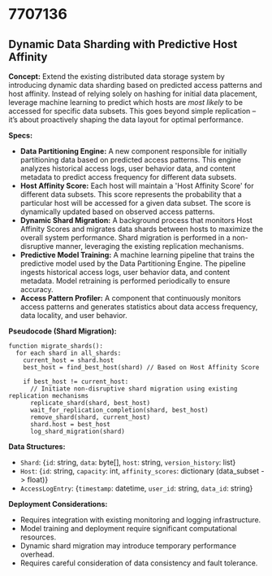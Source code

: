 # 7707136

## Dynamic Data Sharding with Predictive Host Affinity

**Concept:** Extend the existing distributed data storage system by introducing dynamic data sharding based on predicted access patterns and host affinity. Instead of relying solely on hashing for initial data placement, leverage machine learning to predict which hosts are *most likely* to be accessed for specific data subsets. This goes beyond simple replication – it’s about proactively shaping the data layout for optimal performance.

**Specs:**

*   **Data Partitioning Engine:** A new component responsible for initially partitioning data based on predicted access patterns. This engine analyzes historical access logs, user behavior data, and content metadata to predict access frequency for different data subsets.
*   **Host Affinity Score:** Each host will maintain a 'Host Affinity Score' for different data subsets. This score represents the probability that a particular host will be accessed for a given data subset. The score is dynamically updated based on observed access patterns.
*   **Dynamic Shard Migration:** A background process that monitors Host Affinity Scores and migrates data shards between hosts to maximize the overall system performance. Shard migration is performed in a non-disruptive manner, leveraging the existing replication mechanisms.
*   **Predictive Model Training:** A machine learning pipeline that trains the predictive model used by the Data Partitioning Engine. The pipeline ingests historical access logs, user behavior data, and content metadata. Model retraining is performed periodically to ensure accuracy.
*   **Access Pattern Profiler:** A component that continuously monitors access patterns and generates statistics about data access frequency, data locality, and user behavior.

**Pseudocode (Shard Migration):**

```
function migrate_shards():
  for each shard in all_shards:
    current_host = shard.host
    best_host = find_best_host(shard) // Based on Host Affinity Score

    if best_host != current_host:
      // Initiate non-disruptive shard migration using existing replication mechanisms
      replicate_shard(shard, best_host)
      wait_for_replication_completion(shard, best_host)
      remove_shard(shard, current_host)
      shard.host = best_host
      log_shard_migration(shard)
```

**Data Structures:**

*   `Shard`: {`id`: string, `data`: byte[], `host`: string, `version_history`: list}
*   `Host`: {`id`: string, `capacity`: int, `affinity_scores`: dictionary (data_subset -> float)}
*   `AccessLogEntry`: {`timestamp`: datetime, `user_id`: string, `data_id`: string}

**Deployment Considerations:**

*   Requires integration with existing monitoring and logging infrastructure.
*   Model training and deployment require significant computational resources.
*   Dynamic shard migration may introduce temporary performance overhead.
*   Requires careful consideration of data consistency and fault tolerance.
